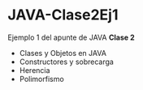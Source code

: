 # JAVA-Clase2Ej1

<p>Ejemplo 1 del apunte de JAVA <b>Clase 2</b> </p>
<ul>
  <li> Clases y Objetos en JAVA</li>
  <li> Constructores y sobrecarga</li>
  <li> Herencia</li>
  <li> Polimorfismo</li>
  
</ul>


